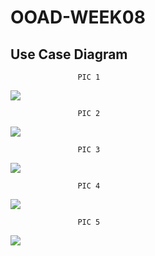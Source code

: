 # OOAD-WEEK08

## Use Case Diagram


                   PIC 1
                   
                   
 ![](http://www.plantuml.com/plantuml/img/SoWkIImgAStDuU9oyezKqBLJq0W6YMX2k21-Q76gGab6ga9YGK5EPd9YIMP-dgQ2bOAZGd5kOawEGavYKYfGjvMZbnLGFHuD8HcPnGgPnJ5vbQab2ebv-K0bHJ5vKEqEgNafG5S00000)
 
 
 

                   PIC 2
                   
                   
                   
 ![](http://www.plantuml.com/plantuml/img/SoWkIImgAStDuR9ozB9II2nMS4p9pSpZqWWjJbKeoKXLI2meoCbCJYp9pC_J14c393Ivk9py8nLiQdHrOSg3GSPeGeIWIXnIyrA01WC0)
 
 
 
 
                   PIC 3
                   
                   
                   
 ![](http://www.plantuml.com/plantuml/img/NL2z3e8m4Dxx55-SO921aS60euCEwc3YKk2Kcd8bj1eVt_uGJKoQzBw_krvhw-JidgCMLREh82sQVbGiihCbk84WfqchJZfbE0zo478XjeSBrXjann3F4mmugR679tuC6qUOrNrmCBSq0nLEWxBmHpBeBST9K_5lJNcWGUGxRvNQ6i-q1CEmzA9PQcZ5P0Ln7trBbrKS44j_TuQPEaVzbPtv1atxyAGjLc6xVIcMbL0K0UtBKAH7rBwx_waF)
 
 
 
                   PIC 4
                   
                   
                   
 ![](http://www.plantuml.com/plantuml/img/JOwn3i8m44FtV8L7El03LHKLnC1ITOWO60yugP7Ij93hmD_JkoB1QFl9Tbk4NhACoHtxAve6vsMa3EzTtL7CE97GZGhNe8Bk7Pv9eSCyftWdYPEXkw0bbIPzPeHX4hClXI43WtvufJqQ66qJAsdZUuzlqIPLA-ZSjljdj9mVw-SF)
 
 
 
 
                   PIC 5
                   
                   
                   
 ![](http://www.plantuml.com/plantuml/img/LO-n3i8m44FtV8N7CfGFO40LFy30n7XAZoPAcaJ9LQ92_3k901Msi_radOSYb6MPlV9y4qX4jfCHZ3Qp5Xk3Aiw6H9bc9DAE9hx8wXajLgGbPfpEryzLJ4oEEN5MBQSmLL8RrYukWeT2Oz7twBxchdgRmFw8Bj4wSwZY01kqNqPkZ66Vtlb67y1tuJ2M_vBQ__F8KmqLgGjV)
 
 
 
